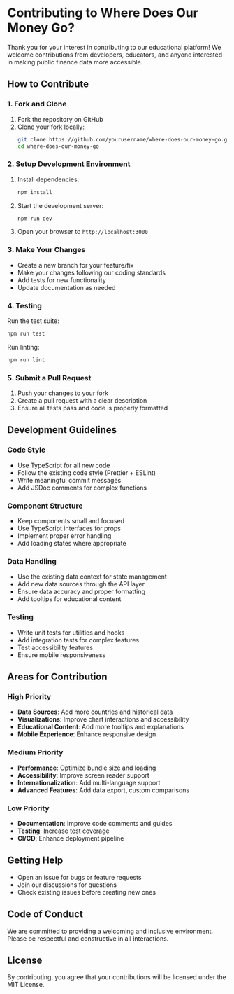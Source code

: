 # Contributing to Where Does Our Money Go?

Thank you for your interest in contributing to our educational platform! We welcome contributions from developers, educators, and anyone interested in making public finance data more accessible.

## How to Contribute

### 1. Fork and Clone

1. Fork the repository on GitHub
2. Clone your fork locally:
   ```bash
   git clone https://github.com/yourusername/where-does-our-money-go.git
   cd where-does-our-money-go
   ```

### 2. Setup Development Environment

1. Install dependencies:
   ```bash
   npm install
   ```

2. Start the development server:
   ```bash
   npm run dev
   ```

3. Open your browser to `http://localhost:3000`

### 3. Make Your Changes

- Create a new branch for your feature/fix
- Make your changes following our coding standards
- Add tests for new functionality
- Update documentation as needed

### 4. Testing

Run the test suite:
```bash
npm run test
```

Run linting:
```bash
npm run lint
```

### 5. Submit a Pull Request

1. Push your changes to your fork
2. Create a pull request with a clear description
3. Ensure all tests pass and code is properly formatted

## Development Guidelines

### Code Style

- Use TypeScript for all new code
- Follow the existing code style (Prettier + ESLint)
- Write meaningful commit messages
- Add JSDoc comments for complex functions

### Component Structure

- Keep components small and focused
- Use TypeScript interfaces for props
- Implement proper error handling
- Add loading states where appropriate

### Data Handling

- Use the existing data context for state management
- Add new data sources through the API layer
- Ensure data accuracy and proper formatting
- Add tooltips for educational content

### Testing

- Write unit tests for utilities and hooks
- Add integration tests for complex features
- Test accessibility features
- Ensure mobile responsiveness

## Areas for Contribution

### High Priority

- **Data Sources**: Add more countries and historical data
- **Visualizations**: Improve chart interactions and accessibility
- **Educational Content**: Add more tooltips and explanations
- **Mobile Experience**: Enhance responsive design

### Medium Priority

- **Performance**: Optimize bundle size and loading
- **Accessibility**: Improve screen reader support
- **Internationalization**: Add multi-language support
- **Advanced Features**: Add data export, custom comparisons

### Low Priority

- **Documentation**: Improve code comments and guides
- **Testing**: Increase test coverage
- **CI/CD**: Enhance deployment pipeline

## Getting Help

- Open an issue for bugs or feature requests
- Join our discussions for questions
- Check existing issues before creating new ones

## Code of Conduct

We are committed to providing a welcoming and inclusive environment. Please be respectful and constructive in all interactions.

## License

By contributing, you agree that your contributions will be licensed under the MIT License. 